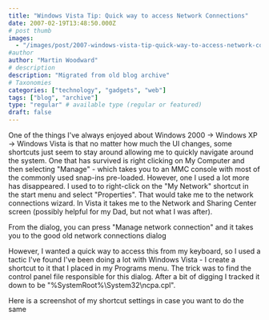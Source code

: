 ```yaml
---
title: "Windows Vista Tip: Quick way to access Network Connections"
date: 2007-02-19T13:48:50.000Z
# post thumb
images:
  - "/images/post/2007-windows-vista-tip-quick-way-to-access-network-connections.jpg"
#author
author: "Martin Woodward"
# description
description: "Migrated from old blog archive"
# Taxonomies
categories: ["technology", "gadgets", "web"]
tags: ["blog", "archive"]
type: "regular" # available type (regular or featured)
draft: false
---
```


One of the things I've always enjoyed about Windows 2000 -> Windows XP -> Windows Vista is that no matter how much the UI changes, some shortcuts just seem to stay around allowing me to quickly navigate around the system. One that has survived is right clicking on My Computer and then selecting "Manage" - which takes you to an MMC console with most of the commonly used snap-ins pre-loaded. However, one I used a lot more has disappeared. I used to to right-click on the "My Network" shortcut in the start menu and select "Properties". That would take me to the network connections wizard. In Vista it takes me to the Network and Sharing Center screen (possibly helpful for my Dad, but not what I was after).

From the dialog, you can press "Manage network connection" and it takes you to the good old network connections dialog[](http://www.woodwardweb.com/WindowsLiveWriter/WindowsVistaTipQuickestwaytoaccessNetwor_C224/Network%20Connections%5B4%5D.png)

However, I wanted a quick way to access this from my keyboard, so I used a tactic I've found I've been doing a lot with Windows Vista - I create a shortcut to it that I placed in my Programs menu. The trick was to find the control panel file responsible for this dialog. After a bit of digging I tracked it down to be "%SystemRoot%\System32\ncpa.cpl".

Here is a screenshot of my shortcut settings in case you want to do the same
